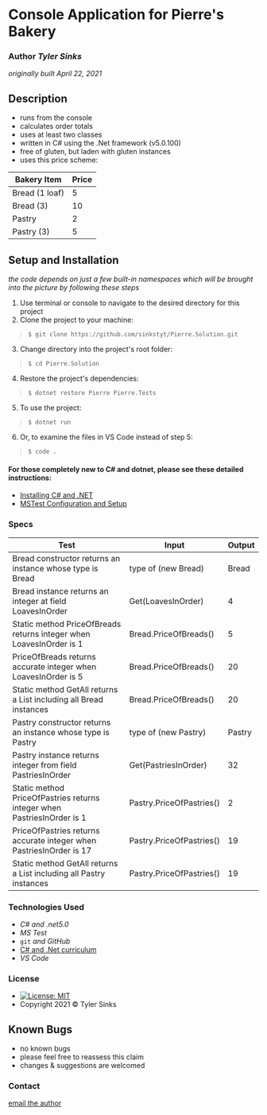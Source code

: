 # Console Application for Pierre's Bakery

### Author _Tyler Sinks_
_originally built April 22, 2021_

## Description
* runs from the console
* calculates order totals
* uses at least two classes
* written in C# using the .Net framework (v5.0.100)
* free of gluten, but laden with gluten instances
* uses this price scheme:

| Bakery Item                  | Price |
|------------------------------|-------|
| Bread (1 loaf)               | 5     |
| Bread (3)                    | 10    |
| Pastry                       | 2     |
| Pastry (3)                   | 5     |

## Setup and Installation
_the code depends on just a few built-in namespaces which will be brought into the picture by following these steps_

1. Use terminal or console to navigate to the desired directory for this project
2. Clone the project to your machine:
> ` $ git clone https://github.com/sinkstyt/Pierre.Solution.git `
3. Change directory into the project's root folder:
> ` $ cd Pierre.Solution `
4. Restore the project's dependencies:
> ` $ dotnet restore Pierre Pierre.Tests `
5. To use the project:
> ` $ dotnet run `
6. Or, to examine the files in VS Code instead of step 5:
> ` $ code . `

#### For those completely new to C# and dotnet, please see these detailed instructions:
* [Installing C# and .NET](https://www.learnhowtoprogram.com/c-and-net-part-time-c-and-react-track/getting-started-with-c/installing-c-and-net)
* [MSTest Configuration and Setup](https://www.learnhowtoprogram.com/c-and-net/test-driven-development-with-c/mstest-configuration-and-setup)

### Specs
| Test                                                                    | Input                    | Output |
|-------------------------------------------------------------------------|--------------------------|--------|
| Bread constructor returns an instance whose type is Bread               | type of (new Bread)      | Bread  |
| Bread instance returns an integer at field LoavesInOrder                | Get(LoavesInOrder)       | 4      |
| Static method PriceOfBreads returns integer when LoavesInOrder is 1     | Bread.PriceOfBreads()    | 5      |
| PriceOfBreads returns accurate integer when LoavesInOrder is 5          | Bread.PriceOfBreads()    | 20     |
| Static method GetAll returns a List including all Bread instances       | Bread.PriceOfBreads()    | 20     |
| Pastry constructor returns an instance whose type is Pastry             | type of (new Pastry)     | Pastry |
| Pastry instance returns integer from field PastriesInOrder              | Get(PastriesInOrder)     | 32     |
| Static method PriceOfPastries returns integer when PastriesInOrder is 1 | Pastry.PriceOfPastries() | 2      |
| PriceOfPastries returns accurate integer when PastriesInOrder is 17     | Pastry.PriceOfPastries() | 19     |
| Static method GetAll returns a List including all Pastry instances      | Pastry.PriceOfPastries() | 19     |

### Technologies Used
* _C# and .net5.0_
* _MS Test_
* `git` _and GitHub_
* [C# and .Net curriculum](https://www.learnhowtoprogram.com/c-and-net)
* _VS Code_

### License
* [![License: MIT](https://img.shields.io/badge/License-MIT-yellow.svg)](https://github.com/saoud/csharp-TDD-template/blob/main/LICENSE)
* Copyright 2021 :copyright: Tyler Sinks

## Known Bugs
* no known bugs
* please feel free to reassess this claim
* changes &amp; suggestions are welcomed

### Contact
[email the author](mailto:tyler.sinks@gmail.com)